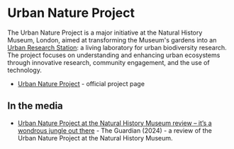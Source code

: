 # Urban Nature Project

The Urban Nature Project is a major initiative at the Natural History Museum, London, aimed at transforming the Museum's gardens into an [Urban Research Station](/urban-research-station): a living laboratory for urban biodiversity research. The project focuses on understanding and enhancing urban ecosystems through innovative research, community engagement, and the use of technology.

- [Urban Nature Project](https://www.nhm.ac.uk/about-us/urban-nature-project.html) - official project page

## In the media

- [Urban Nature Project at the Natural History Museum review – it’s a wondrous jungle out there](https://www.theguardian.com/culture/article/2024/jul/21/urban-nature-project-natural-history-museum-london-new-gardens-fern-diplodocus) - The Guardian (2024) - a review of the Urban Nature Project at the Natural History Museum.